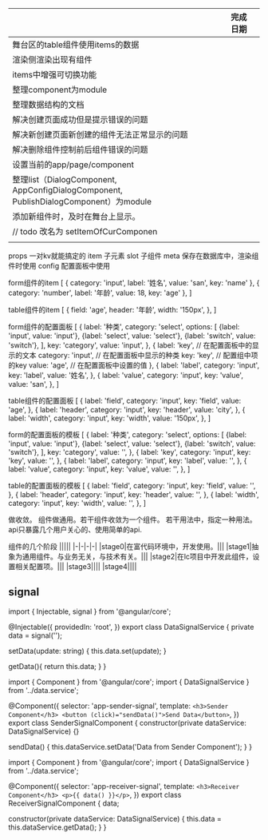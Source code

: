 ||完成日期||
|-|-|-|
|舞台区的table组件使用items的数据|||
|渲染侧渲染出现有组件|||
|items中增强可切换功能|||
|整理component为module|||
|整理数据结构的文档|||
|解决创建页面成功但是提示错误的问题|||
|解决新创建页面新创建的组件无法正常显示的问题|||
|解决删除组件控制前后组件错误的问题|||
|设置当前的app/page/component|||
|整理list（DialogComponent, AppConfigDialogComponent, PublishDialogComponent）为module|||
|添加新组件时，及时在舞台上显示。|||
|// todo 改名为 setItemOfCurComponen|||
||||

props 一对kv就能搞定的
item 子元素
slot 子组件
meta 保存在数据库中，渲染组件时使用
config 配置面板中使用

form组件的item
[
    {
        category: 'input',
        label: '姓名',
        value: 'san',
        key: 'name'
    },
    {
        category: 'number',
        label: '年龄',
        value: 18,
        key: 'age'
    },
]

table组件的item
[
    {
        field: 'age',
        header: '年龄',
        width: '150px',
    },
]

form组件的配置面板
[
    {
        label: '种类',
        category: 'select',
        options: [
            {label: 'input', value: 'input'},
            {label: 'select', value: 'select'},
            {label: 'switch', value: 'switch'},
        ],
        key: 'category',
        value: 'input',
    },
    {
        label: 'key',      // 在配置面板中的显示的文本
        category: 'input', // 在配置面板中显示的种类
        key: 'key',        // 配置组中项的key
        value: 'age',      // 在配置面板中设置的值
    },
    {
        label: 'label',
        category: 'input',
        key: 'label',
        value: '姓名',
    },
    {
        label: 'value',
        category: 'input',
        key: 'value',
        value: 'san',
    },
]

table组件的配置面板
[
    {
        label: 'field',
        category: 'input',
        key: 'field',
        value: 'age',
    },
    {
        label: 'header',
        category: 'input',
        key: 'header',
        value: 'city',
    },
    {
        label: 'width',
        category: 'input',
        key: 'width',
        value: '150px',
    },
]

form的配置面板的模板
[
    {
        label: '种类',
        category: 'select',
        options: [
            {label: 'input', value: 'input'},
            {label: 'select', value: 'select'},
            {label: 'switch', value: 'switch'},
        ],
        key: 'category',
        value: '',
    },
    {
        label: 'key',
        category: 'input',
        key: 'key',
        value: '',
    },
    {
        label: 'label',
        category: 'input',
        key: 'label',
        value: '',
    },
    {
        label: 'value',
        category: 'input',
        key: 'value',
        value: '',
    },
]

table的配置面板的模板
[
    {
        label: 'field',
        category: 'input',
        key: 'field',
        value: '',
    },
    {
        label: 'header',
        category: 'input',
        key: 'header',
        value: '',
    },
    {
        label: 'width',
        category: 'input',
        key: 'width',
        value: '',
    },
]

做收敛。
组件做通用。若干组件收敛为一个组件。
若干用法中，指定一种用法。
api只暴露几个用户关心的、使用简单的api.

组件的几个阶段
|||||
|-|-|-|-|
|stage0|在富代码环境中，开发使用。|||
|stage1|抽象为通用组件。与业务无关，与技术有关。|||
|stage2|在lc项目中开发此组件，设置相关配置项。|||
|stage3||||
|stage4||||


## signal
import { Injectable, signal } from '@angular/core';

@Injectable({
  providedIn: 'root',
})
export class DataSignalService {
  private data = signal('');

  setData(update: string) {
    this.data.set(update);
  }

  getData(){
    return this.data;
  }
}

import { Component } from '@angular/core';
import { DataSignalService } from '../data.service';

@Component({
  selector: 'app-sender-signal',
  template: `
    <h3>Sender Component</h3>
    <button (click)="sendData()">Send Data</button>
  `,
})
export class SenderSignalComponent {
  constructor(private dataService: DataSignalService) {}

  sendData() {
    this.dataService.setData('Data from Sender Component');
  }
}

import { Component } from '@angular/core';
import { DataSignalService } from '../data.service';

@Component({
  selector: 'app-receiver-signal',
  template: `
    <h3>Receiver Component</h3>
    <p>{{ data() }}</p>
  `,
})
export class ReceiverSignalComponent {
  data;

  constructor(private dataService: DataSignalService) {
    this.data = this.dataService.getData();
  }
}